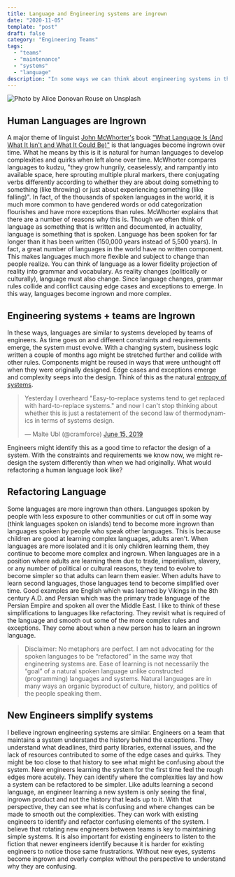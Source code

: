 ```yaml
---
title: Language and Engineering systems are ingrown 
date: "2020-11-05"
template: "post"
draft: false
category: "Engineering Teams"
tags:
  - "teams"
  - "maintenance"
  - "systems"
  - "language"
description: "In some ways we can think about engineering systems in the same way linguists think about natural languages. Both can become ingrown and complex over time. How might we relate what we know about how \"simpler\" natural languages are formed to engineering teams and systems?"
---
```


![Photo by Alice Donovan Rouse on Unsplash](/media/alice-donovan-rouse-yu68fUQDvOI-unsplash.jpg)

## Human Languages are Ingrown
A major theme of linguist [John McWhorter's](https://en.wikipedia.org/wiki/John_McWhorter) book ["What Language Is (And What It Isn't and What It Could Be)"](https://bookshop.org/books/what-language-is-and-what-it-isn-t-and-what-it-could-be/9781592407200) is that languages become ingrown over time. What he means by this is it is natural for human languages to develop complexities and quirks when left alone over time. McWhorter compares languages to kudzu, "they grow hungrily, ceaselessly, and rampantly into available space, here sprouting multiple plural markers, there conjugating verbs differently according to whether they are about doing something to something (like throwing) or just about experiencing something (like falling)". In fact, of the thousands of spoken languages in the world, it is much more common to have gendered words or odd categorization flourishes and have more exceptions than rules.
McWhorter explains that there are a number of reasons why this is. Though we often think of language as something that is written and documented, in actuality, language is something that is spoken. Language has been spoken for far longer than it has been written (150,000 years instead of 5,500 years). In fact, a great number of languages in the world have no written component. This makes languages much more flexible and subject to change than people realize. You can think of language as a lower fidelity projection of reality into grammar and vocabulary. As reality changes (politically or culturally), language must also change.
Since language changes, grammar rules collide and conflict causing edge cases and exceptions to emerge. In this way, languages become ingrown and more complex.
## Engineering systems + teams are Ingrown
In these ways, languages are similar to systems developed by teams of engineers. As time goes on and different constraints and requirements emerge, the system must evolve. With a changing system, business logic written a couple of months ago might be stretched further and collide with other rules. Components might be reused in ways that were unthought off when they were originally designed. Edge cases and exceptions emerge and complexity seeps into the design. Think of this as the natural [entropy of systems](https://twitter.com/cramforce/status/1139925981051801600).

<blockquote class="twitter-tweet"><p lang="en" dir="ltr">Yesterday I overheard &quot;Easy-to-replace systems tend to get replaced with hard-to-replace systems.&quot; and now I can&#39;t stop thinking about whether this is just a restatement of the second law of thermodynamics in terms of systems design.</p>&mdash; Malte Ubl (@cramforce) <a href="https://twitter.com/cramforce/status/1139925981051801600?ref_src=twsrc%5Etfw">June 15, 2019</a></blockquote> 

Engineers might identify this as a good time to refactor the design of a system. With the constraints and requirements we know now, we might re-design the system differently than when we had originally.
What would refactoring a human language look like?

## Refactoring Language
Some languages are more ingrown than others. Languages spoken by people with less exposure to other communities or cut off in some way (think languages spoken on islands) tend to become more ingrown than languages spoken by people who speak other languages. This is because children are good at learning complex languages, adults aren't. When languages are more isolated and it is only children learning them, they continue to become more complex and ingrown. When languages are in a position where adults are learning them due to trade, imperialism, slavery, or any number of political or cultural reasons, they tend to evolve to become simpler so that adults can learn them easier. When adults have to learn second languages, those languages tend to become simplified over time. Good examples are English which was learned by Vikings in the 8th century A.D. and Persian which was the primary trade language of the Persian Empire and spoken all over the Middle East. I like to think of these simplifications to languages like refactoring. They revisit what is required of the language and smooth out some of the more complex rules and exceptions. They come about when a new person has to learn an ingrown language.
> Disclaimer: No metaphors are perfect. I am not advocating for the spoken languages to be “refactored” in the same way that engineering systems are.  Ease of learning is not necessarily the “goal” of a natural spoken language unlike constructed (programming) languages and systems. Natural languages are in many ways an organic byproduct of culture, history, and politics of the people speaking them. 
## New Engineers simplify systems
I believe ingrown engineering systems are similar. Engineers on a team that maintains a system understand the history behind the exceptions. They understand what deadlines, third party libraries, external issues, and the lack of resources contributed to some of the edge cases and quirks. They might be too close to that history to see what might be confusing about the system. New engineers learning the system for the first time feel the rough edges more acutely. They can identify where the complexities lay and how a system can be refactored to be simpler. Like adults learning a second language, an engineer learning a new system is only seeing the final, ingrown product and not the history that leads up to it. With that perspective, they can see what is confusing and where changes can be made to smooth out the complexities. They can work with existing engineers to identify and refactor confusing elements of the system.
I believe that rotating new engineers between teams is key to maintaining simple systems. It is also important for existing engineers to listen to the fiction that newer engineers identify because it is harder for existing engineers to notice those same frustrations. Without new eyes, systems become ingrown and overly complex without the perspective to understand why they are confusing.

